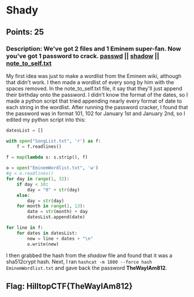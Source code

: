 # **Shady**
## Points: 25
### **Description:** We've got 2 files and 1 Eminem super-fan. Now you've got 1 password to crack. [passwd](files/passwd) || [shadow](files/shadow) || [note_to_self.txt](files/note_to_self.txt)

My first idea was just to make a wordlist from the Eminem wiki, although that didn't work. I then made a wordlist of every song by him with the spaces removed. In the note_to_self.txt file, it say that they'll just append their birthday onto the password. I didn't know the format of the dates, so I made a python script that tried appending nearly every format of date to each string in the wordlist. After running the password cracker, I found that the password was in format 101, 102 for January 1st and January 2nd, so I edited my python script into this: 

```python
datesList = []

with open("SongList.txt", 'r') as f:
	f = f.readlines()

f = map(lambda s: s.strip(), f)
		
o = open("EminemWordlist.txt", 'w')
#g = o.readlines()
for day in range(1, 32):
	if day < 10:
		day = "0" + str(day)
	else:
		day = str(day)
	for month in range(1, 13):
		date = str(month) + day
		datesList.append(date)

for line in f:
	for dates in datesList:
		new = line + dates + "\n"
		o.write(new)
```

I then grabbed the hash from the _shadow_ file and found that it was a sha512crypt hash. Next, I ran `hashcat -m 1800 --force hash EminemWordlist.txt` and gave back the password __TheWayIAm812__.

## **Flag:** HilltopCTF{TheWayIAm812}

